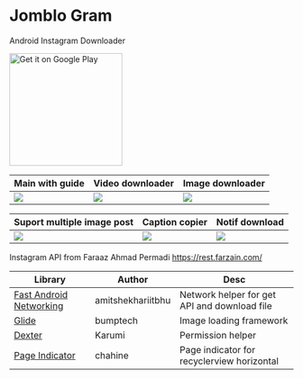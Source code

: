 # Jomblo Gram
Android Instagram Downloader

<a href='https://play.google.com/store/apps/details?id=com.kucingapes.jomblogram'><img alt='Get it on Google Play' src='https://play.google.com/intl/en_us/badges/images/generic/en_badge_web_generic.png' width='200'/></a>

|Main with guide|Video downloader|Image downloader
|---|---|---|
|![](https://i.ibb.co/F31NjXk/google-play-badge-128x128.png)|![](https://i.ibb.co/Mg1RWKN/2.png)|![](https://i.ibb.co/MGpvLjw/3.png)|

|Suport multiple image post|Caption copier|Notif download|
|---|---|---|
|![](https://i.ibb.co/Mg1RWKN/2.png)|![](https://i.ibb.co/wzq7pdV/image.png)|![](https://i.ibb.co/q7thfxC/5.png)|


Instagram API from Faraaz Ahmad Permadi
https://rest.farzain.com/

|Library|Author|Desc|
|---|---|---|
|[Fast Android Networking](https://github.com/amitshekhariitbhu/Fast-Android-Networking)|amitshekhariitbhu|Network helper for get API and download file||
|[Glide](https://github.com/bumptech/glide)|bumptech|Image loading framework|
|[Dexter](https://github.com/Karumi/Dexter)|Karumi|Permission helper|
|[Page Indicator](https://github.com/chahine/pageindicator)|chahine|Page indicator for recyclerview horizontal|
